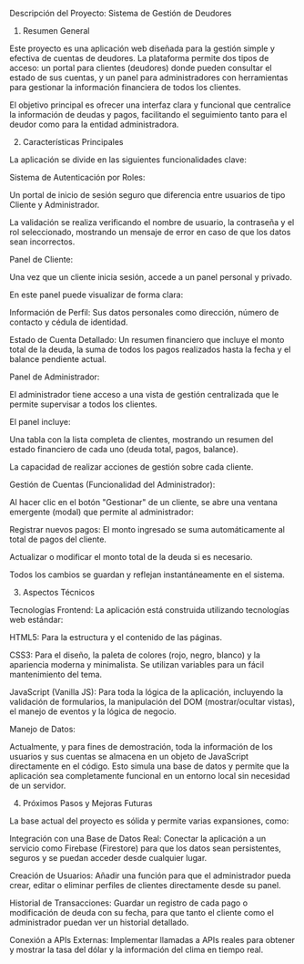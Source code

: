 Descripción del Proyecto: Sistema de Gestión de Deudores
1. Resumen General

Este proyecto es una aplicación web diseñada para la gestión simple y efectiva de cuentas de deudores. La plataforma permite dos tipos de acceso: un portal para clientes (deudores) donde pueden consultar el estado de sus cuentas, y un panel para administradores con herramientas para gestionar la información financiera de todos los clientes.

El objetivo principal es ofrecer una interfaz clara y funcional que centralice la información de deudas y pagos, facilitando el seguimiento tanto para el deudor como para la entidad administradora.

2. Características Principales

La aplicación se divide en las siguientes funcionalidades clave:

Sistema de Autenticación por Roles:

Un portal de inicio de sesión seguro que diferencia entre usuarios de tipo Cliente y Administrador.

La validación se realiza verificando el nombre de usuario, la contraseña y el rol seleccionado, mostrando un mensaje de error en caso de que los datos sean incorrectos.

Panel de Cliente:

Una vez que un cliente inicia sesión, accede a un panel personal y privado.

En este panel puede visualizar de forma clara:

Información de Perfil: Sus datos personales como dirección, número de contacto y cédula de identidad.

Estado de Cuenta Detallado: Un resumen financiero que incluye el monto total de la deuda, la suma de todos los pagos realizados hasta la fecha y el balance pendiente actual.

Panel de Administrador:

El administrador tiene acceso a una vista de gestión centralizada que le permite supervisar a todos los clientes.

El panel incluye:

Una tabla con la lista completa de clientes, mostrando un resumen del estado financiero de cada uno (deuda total, pagos, balance).

La capacidad de realizar acciones de gestión sobre cada cliente.

Gestión de Cuentas (Funcionalidad del Administrador):

Al hacer clic en el botón "Gestionar" de un cliente, se abre una ventana emergente (modal) que permite al administrador:

Registrar nuevos pagos: El monto ingresado se suma automáticamente al total de pagos del cliente.

Actualizar o modificar el monto total de la deuda si es necesario.

Todos los cambios se guardan y reflejan instantáneamente en el sistema.

3. Aspectos Técnicos

Tecnologías Frontend: La aplicación está construida utilizando tecnologías web estándar:

HTML5: Para la estructura y el contenido de las páginas.

CSS3: Para el diseño, la paleta de colores (rojo, negro, blanco) y la apariencia moderna y minimalista. Se utilizan variables para un fácil mantenimiento del tema.

JavaScript (Vanilla JS): Para toda la lógica de la aplicación, incluyendo la validación de formularios, la manipulación del DOM (mostrar/ocultar vistas), el manejo de eventos y la lógica de negocio.

Manejo de Datos:

Actualmente, y para fines de demostración, toda la información de los usuarios y sus cuentas se almacena en un objeto de JavaScript directamente en el código. Esto simula una base de datos y permite que la aplicación sea completamente funcional en un entorno local sin necesidad de un servidor.

4. Próximos Pasos y Mejoras Futuras

La base actual del proyecto es sólida y permite varias expansiones, como:

Integración con una Base de Datos Real: Conectar la aplicación a un servicio como Firebase (Firestore) para que los datos sean persistentes, seguros y se puedan acceder desde cualquier lugar.

Creación de Usuarios: Añadir una función para que el administrador pueda crear, editar o eliminar perfiles de clientes directamente desde su panel.

Historial de Transacciones: Guardar un registro de cada pago o modificación de deuda con su fecha, para que tanto el cliente como el administrador puedan ver un historial detallado.

Conexión a APIs Externas: Implementar llamadas a APIs reales para obtener y mostrar la tasa del dólar y la información del clima en tiempo real.
